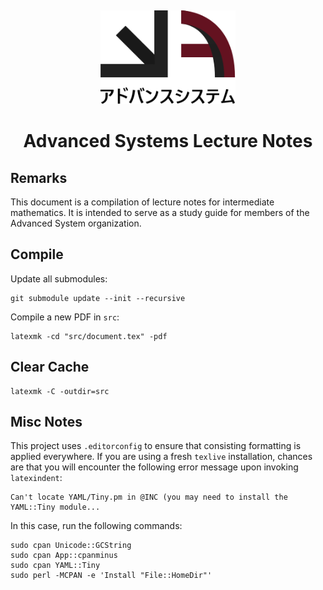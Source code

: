 <p align="center">
  <a title="Project Logo">
    <img height="150" style="margin-top:15px" src="https://raw.githubusercontent.com/Advanced-Systems/vector-assets/master/advanced-systems-logo-annotated.svg">
  </a>
</p>

<h1 align="center">Advanced Systems Lecture Notes</h1>

## Remarks

This document is a compilation of lecture notes for intermediate mathematics. It
is intended to serve as a study guide for members of the Advanced System organization.

## Compile

Update all submodules:

```cli
git submodule update --init --recursive
```

Compile a new PDF in `src`:

```cli
latexmk -cd "src/document.tex" -pdf
```

## Clear Cache

```cli
latexmk -C -outdir=src
```

## Misc Notes

This project uses `.editorconfig` to ensure that consisting formatting is applied
everywhere. If you are using a fresh `texlive` installation, chances are that you
will encounter the following error message upon invoking `latexindent`:

```cli
Can't locate YAML/Tiny.pm in @INC (you may need to install the YAML::Tiny module...
```

In this case, run the following commands:

```cli
sudo cpan Unicode::GCString
sudo cpan App::cpanminus
sudo cpan YAML::Tiny
sudo perl -MCPAN -e 'Install "File::HomeDir"'
```
